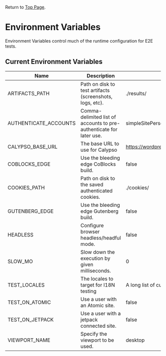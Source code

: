 Return to [Top Page](../README.md).

# Environment Variables

Environment Variables control much of the runtime configuration for E2E tests.

## Current Environment Variables

| Name                  | Description                                                         | Default                                              |
| --------------------- | ------------------------------------------------------------------- | ---------------------------------------------------- |
| ARTIFACTS_PATH        | Path on disk to test artifacts (screenshots, logs, etc).            | ./results/                                           |
| AUTHENTICATE_ACCOUNTS | Comma-delimited list of accounts to pre-authenticate for later use. | simpleSitePersonalPlanUser,atomicUser,defaultUser |
| CALYPSO_BASE_URL      | The base URL to use for Calypso                                     | <https://wordpress.com>                              |
| COBLOCKS_EDGE         | Use the bleeding edge CoBlocks build.                               | false                                                |
| COOKIES_PATH          | Path on disk to the saved authenticated cookies.                    | ./cookies/                                           |
| GUTENBERG_EDGE        | Use the bleeding edge Gutenberg build.                              | false                                                |
| HEADLESS              | Configure browser headless/headful mode.                            | false                                                |
| SLOW_MO               | Slow down the execution by given milliseconds.                      | 0                                                    |
| TEST_LOCALES          | The locales to target for I18N testing                              | A long list of currently supported locales.          |
| TEST_ON_ATOMIC        | Use a user with an Atomic site.                                     | false                                                |
| TEST_ON_JETPACK       | Use a user with a jetpack connected site.                           | false                                                |
| VIEWPORT_NAME         | Specify the viewport to be used.                                    | desktop                                              |

<!-- When adding new rows, run the following command to sort the resulting sub-table in alphabetical order:

cd test/e2e/docs
head -n 38 environment_variables.md | tail +33 | sort --field-separator=\| --key=1

Adjust the value of `head -n <x>` to be the last row of the table to be sorted.
Adjust the value of `tail +x` to be the first row of the table to be sorted.

eg. head -n 28 environment_variables.md | tail +27 | sort --field-separator=\| --key=1

-> sorts from row 27 to 28.
 -->
